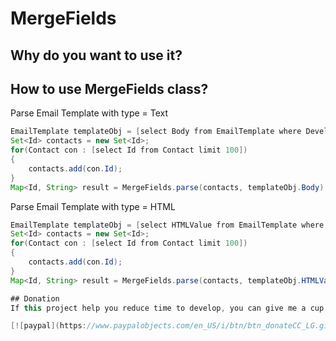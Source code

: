 # MergeFields

## Why do you want to use it?

## How to use MergeFields class?

Parse Email Template with type = Text

```java
EmailTemplate templateObj = [select Body from EmailTemplate where DeveloperName = 'Test01'];
Set<Id> contacts = new Set<Id>;
for(Contact con : [select Id from Contact limit 100])
{
	contacts.add(con.Id);
}
Map<Id, String> result = MergeFields.parse(contacts, templateObj.Body)
```
Parse Email Template with type = HTML
```java
EmailTemplate templateObj = [select HTMLValue from EmailTemplate where DeveloperName = 'Test01'];
Set<Id> contacts = new Set<Id>;
for(Contact con : [select Id from Contact limit 100])
{
	contacts.add(con.Id);
}
Map<Id, String> result = MergeFields.parse(contacts, templateObj.HTMLValue);

## Donation
If this project help you reduce time to develop, you can give me a cup of coffee :) 

[![paypal](https://www.paypalobjects.com/en_US/i/btn/btn_donateCC_LG.gif)](https://www.paypal.com/cgi-bin/webscr?cmd=_s-xclick&hosted_button_id=R97DS5932HEZS)